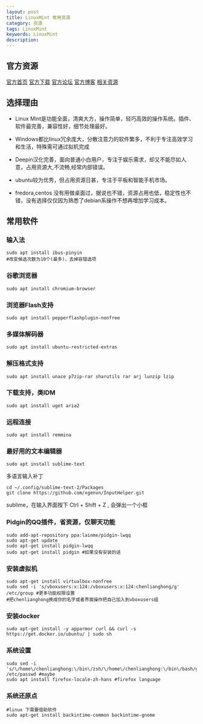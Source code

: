 ```yaml
---
layout: post
title: LinuxMint 常用资源
category: 资源
tags: LinuxMint
keywords: LinuxMint
description: 
---
```


## 官方资源

  [官方首页](http://linuxmint.com) [官方下载](http://www.linuxmint.com/download.php) [官方论坛](http://forums.linuxmint.com) [官方博客](http://blog.linuxmint.com) [相关资源](http://www.mintos.org)

## 选择理由

- Linux Mint是功能全面，清爽大方，操作简单，轻巧高效的操作系统。插件、软件最完善，兼容性好，细节处理最好。

- Windows都比linux冗余庞大，分散注意力的软件繁多，不利于专注高效学习和生活，特殊需可通过拟机完成

- Deepin汉化完善，面向普通小白用户，专注于娱乐需求，却又不能尽如人意，占用资源大,不流畅,经常内部错误。

- ubuntu较为优秀，但占用资源日甚，专注于平板和智能手机市场。

- fredora,centos 没有用做桌面过，据说也不错，资源占用也低，稳定性也不错，没有选择仅仅因为熟悉了debian系操作不想再增加学习成本。

## 常用软件

### 输入法

    sudo apt install ibus-pinyin
    #改变候选次数为10个(最多)，去掉容错选项
    
### 谷歌浏览器
    
    sudo apt install chromium-browser
    
### 浏览器Flash支持

    sudo apt install pepperflashplugin-nonfree
  
### 多媒体解码器

    sudo apt install ubuntu-restricted-extras

### 解压格式支持

    sudo apt install unace p7zip-rar sharutils rar arj lunzip lzip
    
### 下载支持，类IDM

    sudo apt install uget aria2

### 远程连接

    sudo apt install remmina
  
### 最好用的文本编辑器

    sudo apt install sublime-text 

  多语言输入补丁
    
    cd ~/.config/sublime-text-2/Packages
    git clone https://github.com/xgenvn/InputHelper.git
  
  sublime，在输入界面按下 Ctrl + Shift + Z , 会弹出一个小框

### Pidgin的QQ插件，省资源，仅聊天功能

    sudo add-apt-repository ppa:lainme/pidgin-lwqq
    sudo apt-get update
    sudo apt-get install pidgin-lwqq
    sudo apt-get install pidgin #如果没有安装的话
    
### 安装虚拟机

    sudo apt-get install virtualbox-nonfree
    sudo sed -i 's/vboxusers:x:124:/vboxusers:x:124:chenlianghong/g' /etc/group #更多功能权限设置
    #把chenlianghong换成你的名字或者界面操作把自己加入到vboxusers组
    
### 安装docker

    sudo apt-get install -y apparmor curl && curl -s https://get.docker.io/ubuntu/ | sudo sh
    
### 系统设置

    sudo sed -i 's/\/home\/chenlianghong:\/bin\/zsh/\/home\/chenlianghong:\/bin\/bash/g' /etc/passwd #maybe
    sudo apt install firefox-locale-zh-hans #firefox language
    
### 系统还原点

    #linux 下需要借助软件
    sudo apt-get install backintime-common backintime-gnome
